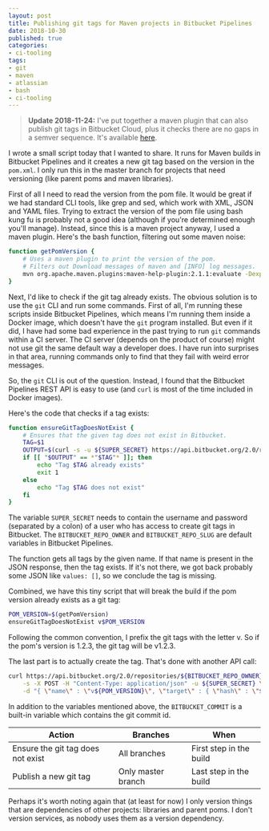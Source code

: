 ```yaml
---
layout: post
title: Publishing git tags for Maven projects in Bitbucket Pipelines
date: 2018-10-30
published: true
categories:
- ci-tooling
tags:
- git
- maven
- atlassian
- bash
- ci-tooling
---
```

> **Update 2018-11-24:** I've put together a maven plugin that can also publish
> git tags in Bitbucket Cloud, plus it checks there are no gaps in a semver
> sequence. It's available [here](https://github.com/ngeor/yak4j-bitbucket-maven-plugin).

I wrote a small script today that I wanted to share. It runs for Maven builds in
Bitbucket Pipelines and it creates a new git tag based on the version in the
`pom.xml`. I only run this in the master branch for projects that need
versioning (like parent poms and maven libraries).

First of all I need to read the version from the pom file. It would be great if
we had standard CLI tools, like grep and sed, which work with XML, JSON and YAML
files. Trying to extract the version of the pom file using bash kung fu is
probably not a good idea (although if you're determined enough you'll manage).
Instead, since this is a maven project anyway, I used a maven plugin. Here's the
bash function, filtering out some maven noise:

```bash
function getPomVersion {
    # Uses a maven plugin to print the version of the pom.
    # Filters out Download messages of maven and [INFO] log messages.
    mvn org.apache.maven.plugins:maven-help-plugin:2.1.1:evaluate -Dexpression=project.version | grep -v '\[' | grep -v 'Download'
}
```

Next, I'd like to check if the git tag already exists. The obvious solution is
to use the `git` CLI and run some commands. First of all, I'm running these
scripts inside Bitbucket Pipelines, which means I'm running them inside a Docker
image, which doesn't have the `git` program installed. But even if it did, I
have had some bad experience in the past trying to run `git` commands within a
CI server. The CI server (depends on the product of course) might not use git
the same default way a developer does. I have run into surprises in that area,
running commands only to find that they fail with weird error messages.

So, the `git` CLI is out of the question. Instead, I found that the Bitbucket
Pipelines REST API is easy to use (and `curl` is most of the time included in
Docker images).

Here's the code that checks if a tag exists:

```bash
function ensureGitTagDoesNotExist {
    # Ensures that the given tag does not exist in Bitbucket.
    TAG=$1
    OUTPUT=$(curl -s -u ${SUPER_SECRET} https://api.bitbucket.org/2.0/repositories/${BITBUCKET_REPO_OWNER}/${BITBUCKET_REPO_SLUG}/refs/tags?q=name+%3D+%22${TAG}%22 | tr -d '\r\n ')
    if [[ "$OUTPUT" == *"$TAG"* ]]; then
        echo "Tag $TAG already exists"
        exit 1
    else
        echo "Tag $TAG does not exist"
    fi
}
```

The variable `SUPER_SECRET` needs to contain the username and password
(separated by a colon) of a user who has access to create git tags in Bitbucket.
The `BITBUCKET_REPO_OWNER` and `BITBUCKET_REPO_SLUG` are default variables in
Bitbucket Pipelines.

The function gets all tags by the given name. If that name is present in the
JSON response, then the tag exists. If it's not there, we got back probably
some JSON like `values: []`, so we conclude the tag is missing.

Combined, we have this tiny script that will break the build if the pom version
already exists as a git tag:

```bash
POM_VERSION=$(getPomVersion)
ensureGitTagDoesNotExist v$POM_VERSION
```

Following the common convention, I prefix the git tags with the letter v. So if
the pom's version is 1.2.3, the git tag will be v1.2.3.

The last part is to actually create the tag. That's done with another API call:

```bash
curl https://api.bitbucket.org/2.0/repositories/${BITBUCKET_REPO_OWNER}/${BITBUCKET_REPO_SLUG}/refs/tags \
    -s -X POST -H "Content-Type: application/json" -u ${SUPER_SECRET} \
    -d "{ \"name\" : \"v${POM_VERSION}\", \"target\" : { \"hash\" : \"${BITBUCKET_COMMIT}\" } }"
```

In addition to the variables mentioned above, the `BITBUCKET_COMMIT` is a
built-in variable which contains the git commit id.

| Action                            | Branches           | When                    |
|-----------------------------------|--------------------|-------------------------|
| Ensure the git tag does not exist | All branches       | First step in the build |
| Publish a new git tag             | Only master branch | Last step in the build  |

Perhaps it's worth noting again that (at least for now) I only version things
that are dependencies of other projects: libraries and parent poms. I don't
version services, as nobody uses them as a version dependency.
